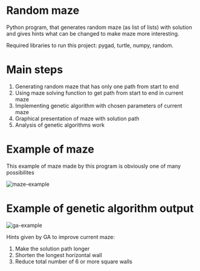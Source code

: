 # Random maze
Python program, that generates random maze (as list of lists) with solution and gives hints what can be changed to make maze more interesting. 

Required libraries to run this project: pygad, turtle, numpy, random.

# Main steps
1. Generating random maze that has only one path from start to end
2. Using maze solving function to get path from start to end in current maze
3. Implementing genetic algorithm with chosen parameters of current maze
4. Graphical presentation of maze with solution path
5. Analysis of genetic algorithms work

# Example of maze
This example of maze made by this program is obviously one of many possibilites

![maze-example](https://user-images.githubusercontent.com/123515299/215359005-2b65964f-67c4-45e2-9932-5ad1778b1dd5.png)
# Example of genetic algorithm output
![ga-example](https://user-images.githubusercontent.com/123515299/215359043-a26357f6-bad1-4950-be54-b0227b758f58.png)

Hints given by GA to improve current maze:
1. Make the solution path longer
2. Shorten the longest horizontal wall
3. Reduce total number of 6 or more square walls
